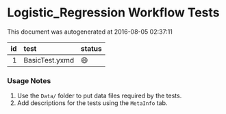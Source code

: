 # Logistic_Regression Workflow Tests

This document was autogenerated at 2016-08-05 02:37:11


| id|test           |status  |
|--:|:--------------|:-------|
|  1|BasicTest.yxmd |:smile: |


### Usage Notes

1. Use the `Data/` folder to put data files required by the tests.
2. Add descriptions for the tests using the `MetaInfo` tab.

